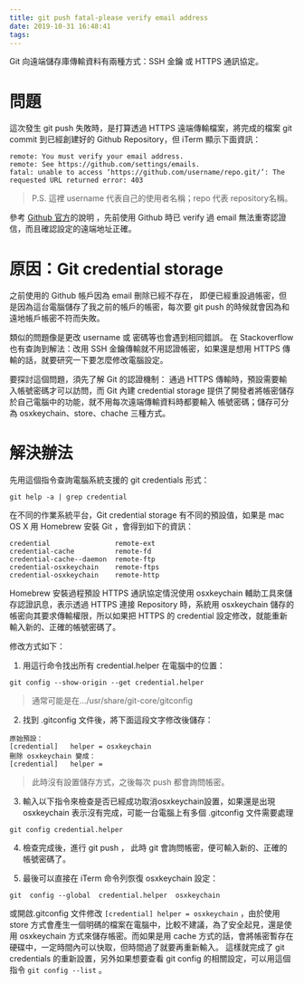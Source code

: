 ```yaml
---
title: git push fatal-please verify email address
date: 2019-10-31 16:48:41
tags:
---
```


Git 向遠端儲存庫傳輸資料有兩種方式：SSH 金鑰 或 HTTPS 通訊協定。

# 問題
這次發生 git push 失敗時，是打算透過 HTTPS 遠端傳輸檔案，將完成的檔案 git commit 到已經創建好的 Github Repository，但 iTerm 顯示下面資訊：

```
remote: You must verify your email address.
remote: See https://github.com/settings/emails. 
fatal: unable to access ‘https://github.com/username/repo.git/’: The requested URL returned error: 403
```
>P.S. 這裡 username 代表自己的使用者名稱；repo 代表 repository名稱。

參考 [Github 官方](https://help.github.com/en/github/getting-started-with-github/verifying-your-email-address)的說明 ，先前使用 Github 時已 verify 過 email 無法重寄認證信，而且確認設定的遠端地址正確。

# 原因：Git credential storage

之前使用的 Github 帳戶因為 email 刪除已經不存在，
即便已經重設過帳密，但是因為這台電腦儲存了我之前的帳戶的帳密，每次要 git push 的時候就會因為和遠地帳戶帳密不符而失敗。

類似的問題像是更改 username 或 密碼等也會遇到相同錯誤。
在 Stackoverflow 也有查詢到解法：改用 SSH 金鑰傳輸就不用認證帳密，如果還是想用 HTTPS 傳輸的話，就要研究一下要怎麼修改電腦設定。

要探討這個問題，須先了解 Git 的認證機制：
通過 HTTPS 傳輸時，預設需要輸入帳號密碼才可以訪問，而 Git 內建 credential storage 提供了開發者將帳密儲存於自己電腦中的功能，就不用每次遠端傳輸資料時都要輸入 帳號密碼；儲存可分為 osxkeychain、store、chache 三種方式。

# 解決辦法

先用這個指令查詢電腦系統支援的 git credentials 形式：
```
git help -a | grep credential
```

在不同的作業系統平台，Git credential storage 有不同的預設值，如果是 mac OS X 用 Homebrew 安裝 Git ，會得到如下的資訊：
```
credential                remote-ext
credential-cache          remote-fd
credential-cache--daemon  remote-ftp
credential-osxkeychain    remote-ftps
credential-osxkeychain    remote-http
```

Homebrew 安裝過程預設 HTTPS 通訊協定情況使用 osxkeychain 輔助工具來儲存認證訊息，表示透過 HTTPS 連接 Repository 時，系統用 osxkeychain 儲存的帳密向其要求傳輸權限，所以如果把 HTTPS 的 credential 設定修改，就能重新輸入新的、正確的帳號密碼了。

修改方式如下：

1. 用這行命令找出所有 credential.helper 在電腦中的位置：
```
git config --show-origin --get credential.helper
```
> 通常可能是在…/usr/share/git-core/gitconfig

2. 找到 .gitconfig 文件後，將下面這段文字修改後儲存：
```
原始預設：
[credential]   helper = osxkeychain  
刪除 osxkeychain 變成：
[credential]   helper =
```
> 此時沒有設置儲存方式，之後每次 push 都會詢問帳密。

3. 輸入以下指令來檢查是否已經成功取消osxkeychain設置，如果還是出現 osxkeychain 表示沒有完成，可能一台電腦上有多個 .gitconfig 文件需要處理
```
git config credential.helper
```

4. 檢查完成後，進行 git push ， 此時 git 會詢問帳密，便可輸入新的、正確的帳號密碼了。

5. 最後可以直接在 iTerm 命令列恢復 osxkeychain 設定：
```
git  config --global  credential.helper  osxkeychain
```
或開啟.gitconfig 文件修改 `[credential] helper = osxkeychain` ，由於使用 store 方式會產生一個明碼的檔案在電腦中，比較不建議，為了安全起見，還是使用 osxkeychain 方式來儲存帳密。而如果是用 cache 方式的話，會將帳密暫存在硬碟中，一定時間內可以快取，但時間過了就要再重新輸入。
這樣就完成了 git credentials 的重新設置，另外如果想要查看 git config 的相關設定，可以用這個指令 `git config --list` 。
